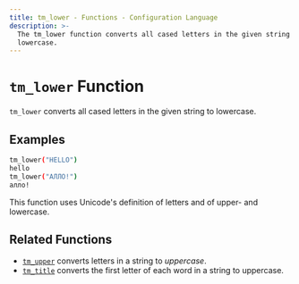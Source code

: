 ```yaml
---
title: tm_lower - Functions - Configuration Language
description: >-
  The tm_lower function converts all cased letters in the given string to
  lowercase.
---
```


# `tm_lower` Function

`tm_lower` converts all cased letters in the given string to lowercase.

## Examples

```sh
tm_lower("HELLO")
hello
tm_lower("АЛЛО!")
алло!
```

This function uses Unicode's definition of letters and of upper- and lowercase.

## Related Functions

* [`tm_upper`](./tm_upper.md) converts letters in a string to _uppercase_.
* [`tm_title`](./tm_title.md) converts the first letter of each word in a string to uppercase.
